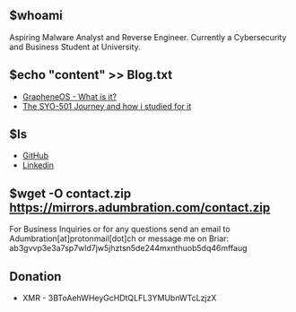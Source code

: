 ## $whoami

Aspiring Malware Analyst and Reverse Engineer. Currently a Cybersecurity and Business Student at University.

## $echo "content" >> Blog.txt
* [GrapheneOS - What is it?](https://telegra.ph/GrapheneOS---What-is-it-03-24)
* [The SYO-501 Journey and how i studied for it](https://telegra.ph/The-SYO-501-Journey-and-how-i-studied-for-it-03-23)

## $ls 
* [GitHub](https://github.com/Adumbrati0n)
* [Linkedin](https://www.linkedin.com/in/benjamin-l-03b4a0156/) 

## $wget -O contact.zip https://mirrors.adumbration.com/contact.zip

For Business Inquiries or for any questions send an email to Adumbration[at]protonmail[dot]ch 
or message me on Briar: ab3gvvp3e3a7sp7wld7jw5jhztsn5de244mxnthuob5dq46mffaug

## Donation
* XMR - 3BToAehWHeyGcHDtQLFL3YMUbnWTcLzjzX

